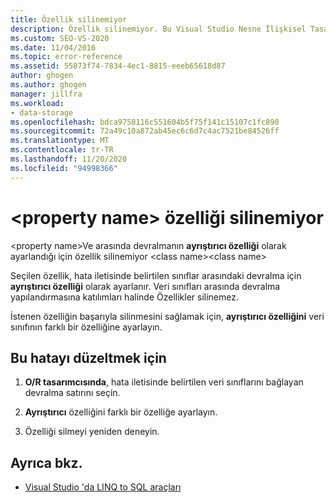 ```yaml
---
title: Özellik silinemiyor
description: Özellik silinemiyor. Bu Visual Studio Nesne İlişkisel Tasarımcısı (O/R Designer) iletisiyle ilgili bilgileri görüntüleyin.
ms.custom: SEO-VS-2020
ms.date: 11/04/2016
ms.topic: error-reference
ms.assetid: 55873f74-7834-4ec1-8815-eeeb65618d87
author: ghogen
ms.author: ghogen
manager: jillfra
ms.workload:
- data-storage
ms.openlocfilehash: bdca9758116c551604b5f75f141c15107c1fc890
ms.sourcegitcommit: 72a49c10a872ab45ec6c6d7c4ac7521be84526ff
ms.translationtype: MT
ms.contentlocale: tr-TR
ms.lasthandoff: 11/20/2020
ms.locfileid: "94998366"
---
```

# <a name="the-property-property-name-cannot-be-deleted"></a>\<property name> özelliği silinemiyor

\<property name>Ve arasında devralmanın **ayrıştırıcı özelliği** olarak ayarlandığı için özellik silinemiyor \<class name>\<class name>

Seçilen özellik, hata iletisinde belirtilen sınıflar arasındaki devralma için **ayrıştırıcı özelliği** olarak ayarlanır. Veri sınıfları arasında devralma yapılandırmasına katılımları halinde Özellikler silinemez.

İstenen özelliğin başarıyla silinmesini sağlamak için, **ayrıştırıcı özelliğini** veri sınıfının farklı bir özelliğine ayarlayın.

## <a name="to-correct-this-error"></a>Bu hatayı düzeltmek için

1. **O/R tasarımcısında**, hata iletisinde belirtilen veri sınıflarını bağlayan devralma satırını seçin.

2. **Ayrıştırıcı** özelliğini farklı bir özelliğe ayarlayın.

3. Özelliği silmeyi yeniden deneyin.

## <a name="see-also"></a>Ayrıca bkz.

- [Visual Studio 'da LINQ to SQL araçları](../data-tools/linq-to-sql-tools-in-visual-studio2.md)